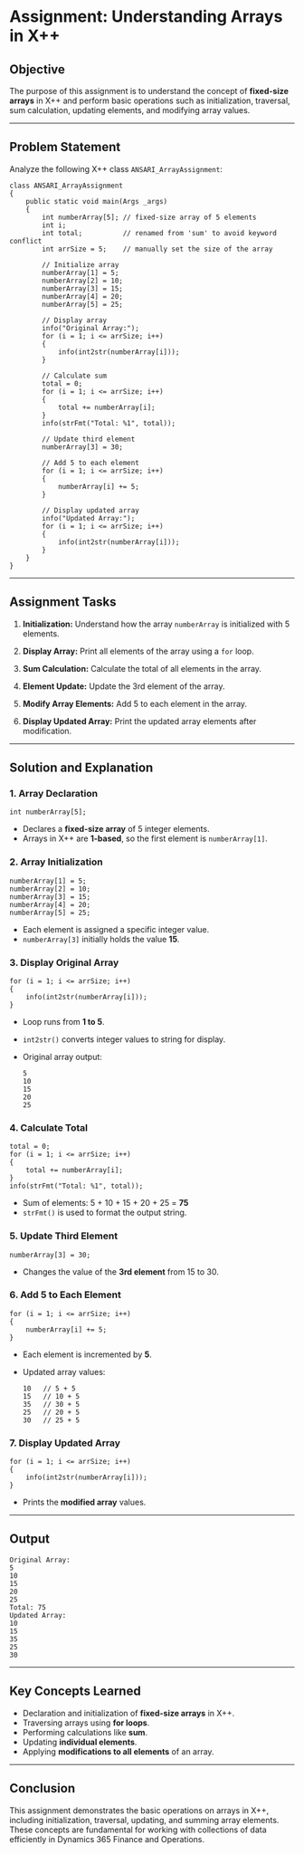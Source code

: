# Assignment: Understanding Arrays in X++

## Objective

The purpose of this assignment is to understand the concept of **fixed-size arrays** in X++ and perform basic operations such as initialization, traversal, sum calculation, updating elements, and modifying array values.

---

## Problem Statement

Analyze the following X++ class `ANSARI_ArrayAssignment`:

```x++
class ANSARI_ArrayAssignment
{
    public static void main(Args _args)
    {
        int numberArray[5]; // fixed-size array of 5 elements
        int i;
        int total;          // renamed from 'sum' to avoid keyword conflict
        int arrSize = 5;    // manually set the size of the array

        // Initialize array
        numberArray[1] = 5;
        numberArray[2] = 10;
        numberArray[3] = 15;
        numberArray[4] = 20;
        numberArray[5] = 25;

        // Display array
        info("Original Array:");
        for (i = 1; i <= arrSize; i++)
        {
            info(int2str(numberArray[i]));
        }

        // Calculate sum
        total = 0;
        for (i = 1; i <= arrSize; i++)
        {
            total += numberArray[i];
        }
        info(strFmt("Total: %1", total));

        // Update third element
        numberArray[3] = 30;

        // Add 5 to each element
        for (i = 1; i <= arrSize; i++)
        {
            numberArray[i] += 5;
        }

        // Display updated array
        info("Updated Array:");
        for (i = 1; i <= arrSize; i++)
        {
            info(int2str(numberArray[i]));
        }
    }
}
```

---

## Assignment Tasks

1. **Initialization:**
   Understand how the array `numberArray` is initialized with 5 elements.

2. **Display Array:**
   Print all elements of the array using a `for` loop.

3. **Sum Calculation:**
   Calculate the total of all elements in the array.

4. **Element Update:**
   Update the 3rd element of the array.

5. **Modify Array Elements:**
   Add 5 to each element in the array.

6. **Display Updated Array:**
   Print the updated array elements after modification.

---

## Solution and Explanation

### 1. Array Declaration

```x++
int numberArray[5];
```

* Declares a **fixed-size array** of 5 integer elements.
* Arrays in X++ are **1-based**, so the first element is `numberArray[1]`.

### 2. Array Initialization

```x++
numberArray[1] = 5;
numberArray[2] = 10;
numberArray[3] = 15;
numberArray[4] = 20;
numberArray[5] = 25;
```

* Each element is assigned a specific integer value.
* `numberArray[3]` initially holds the value **15**.

### 3. Display Original Array

```x++
for (i = 1; i <= arrSize; i++)
{
    info(int2str(numberArray[i]));
}
```

* Loop runs from **1 to 5**.
* `int2str()` converts integer values to string for display.
* Original array output:

  ```
  5
  10
  15
  20
  25
  ```

### 4. Calculate Total

```x++
total = 0;
for (i = 1; i <= arrSize; i++)
{
    total += numberArray[i];
}
info(strFmt("Total: %1", total));
```

* Sum of elements: 5 + 10 + 15 + 20 + 25 = **75**
* `strFmt()` is used to format the output string.

### 5. Update Third Element

```x++
numberArray[3] = 30;
```

* Changes the value of the **3rd element** from 15 to 30.

### 6. Add 5 to Each Element

```x++
for (i = 1; i <= arrSize; i++)
{
    numberArray[i] += 5;
}
```

* Each element is incremented by **5**.
* Updated array values:

  ```
  10   // 5 + 5
  15   // 10 + 5
  35   // 30 + 5
  25   // 20 + 5
  30   // 25 + 5
  ```

### 7. Display Updated Array

```x++
for (i = 1; i <= arrSize; i++)
{
    info(int2str(numberArray[i]));
}
```

* Prints the **modified array** values.

---

## Output

```
Original Array:
5
10
15
20
25
Total: 75
Updated Array:
10
15
35
25
30
```

---

## Key Concepts Learned

* Declaration and initialization of **fixed-size arrays** in X++.
* Traversing arrays using **for loops**.
* Performing calculations like **sum**.
* Updating **individual elements**.
* Applying **modifications to all elements** of an array.

---

## Conclusion

This assignment demonstrates the basic operations on arrays in X++, including initialization, traversal, updating, and summing array elements. These concepts are fundamental for working with collections of data efficiently in Dynamics 365 Finance and Operations.
